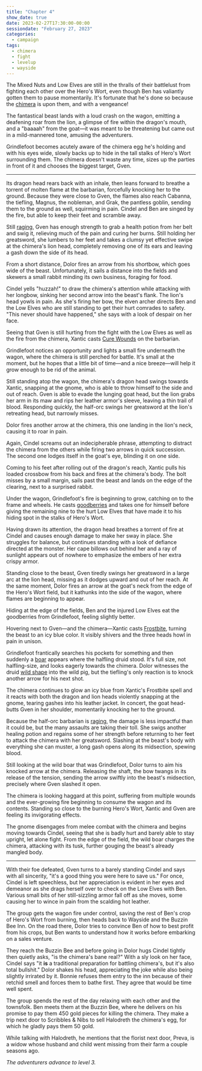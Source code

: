 ```yaml
---
title: "Chapter 4"
show_date: true
date: 2023-02-27T17:30:00-00:00
sessiondate: "February 27, 2023"
categories:
  - campaign
tags:
  - chimera
  - fight
  - levelup
  - wayside
---
```


The Mixed Nuts and Low Elves are still in the thralls of their battlelust from fighting
each other over the Hero's Wort, even though Ben has valiantly gotten them to pause momentarily.
It's fortunate that he's done so because the [chimera](https://forgottenrealms.fandom.com/wiki/Chimera)
is upon them, and with a vengeance!

The fantastical beast lands with a loud crash on the wagon, emitting a deafening roar from the
lion, a glimpse of fire within the dragon's mouth, and a "baaaah" from the goat—it was meant
to be threatening but came out in a mild-mannered tone, amusing the adventurers.

Grindlefoot becomes acutely aware of the chimera egg he's holding and with his eyes wide, slowly
backs up to hide in the tall stalks of Hero's Wort surrounding them. The chimera doesn't
waste any time, sizes up the parties in front of it and chooses the biggest target, Gven.

---

<!-- ## Fight choreography -->

<!-- Round 1 -->

<!-- Step by step
*   Chimera - The dragon head breathes fire at Gven, causing 15 damage and knocking her
    to the ground. The flames hit Cabanna (the tiefling), Magnus (the nobleman), and Grak (the
    goblin), also dropping them to the ground in pain. Cindel and Ben are also singed by the
    dragon head's fire, but are healthy enough to maintain their senses and mobility.
*   Gven is still [raging](https://www.thegamer.com/dungeons-dragons-dnd-barbarian-rage-explained-guide/)
    and has enough strength to quickly down a healing potion, gaining 12 points of health before
    swinging her greatsword at the lion's head and hitting to cause 15 damage.
*   Dolor misses with an arrow from his shortbow.
*   Cindel yells "huzzah!" to draw the chimera's attention while attacking with her bow, hitting
    the beast with her second arrow to cause 10 damage. As she's firing her bow, she directs
    Ben and the Low Elves who are still standing to get their hurt comrades to safety. "This
    never should have happened," she says with a look of despair on her face.
*   Xantic casts [Cure Wounds](https://www.dndbeyond.com/spells/cure-wounds) on Gven for
    8 health.
*   Grindlefoot lights a small fire underneath the wagon, where the chimera is still perched
    for battle.
-->

Its dragon head rears back with an inhale, then leans forward to breathe a torrent of molten flame
at the barbarian, forcefully knocking her to the ground. Because they were close to Gven, the flames
also reach Cabanna, the tiefling, Magnus, the nobleman, and Grak, the pantless goblin, sending them
to the ground as well, squirming in pain. Cindel and Ben are singed by the fire, but able to keep
their feet and scramble away.

Still [raging](https://www.thegamer.com/dungeons-dragons-dnd-barbarian-rage-explained-guide/), Gven
has enough strength to grab a health potion from her belt and swig it, relieving much of the pain and
curing her burns. Still holding her greatsword, she lumbers to her feet and takes a clumsy yet
effective swipe at the chimera's lion head, completely removing one of its ears and leaving a gash
down the side of its head.

From a short distance, Dolor fires an arrow from his shortbow, which goes wide of the beast. Unfortunately,
it sails a distance into the fields and skewers a small rabbit minding its own business, foraging for food.

Cindel yells "huzzah!" to draw the chimera's attention while attacking with her longbow, sinking
her second arrow into the beast's flank. The lion's head yowls in pain. As she's firing her bow, the
elven archer directs Ben and the Low Elves who are still standing to get their hurt comrades to safety.
"This never should have happened," she says with a look of despair on her face.

Seeing that Gven is still hurting from the fight with the Low Elves as well as the fire from the chimera,
Xantic casts [Cure Wounds](https://www.dndbeyond.com/spells/cure-wounds) on the barbarian.

Grindlefoot notices an opportunity and lights a small fire underneath the wagon, where the chimera
is still perched for battle. It's small at the moment, but he hopes that a little bit of time—and
a nice breeze—will help it grow enough to be rid of the animal.

<!-- Round 2 -->

<!-- Step by step
*   Chimera - The dragon head attempts to bite Xantic and the lion head does the same to Gven,
    but they both miss their marks. The lion head bites Gven, causing 5 damage.
*   Gven takes a swing with her greatsword and misses.
*   Dolor hits the chimera with his shortbow for 11 damage.
*   Cindel yells out at the chimera, trying once again to distract it from the others, while
    firing two arrows in quick succession. The second hits for 7 damage.
*   Xantic fires his crossbow at the chimera, but misses and instead kills a poor rabbit that
    was innocently passing by.
*   Grindlefoot's fire underneath the wagon is beginning to grow, catching on to the frame
    and wheels. He casts [goodberries](https://www.dndbeyond.com/spells/goodberry) and
    takes one for himself before giving the remaining 9 to the hurt Low Elves that have made
    it to his hiding spot in the stalks of Hero's Wort.
-->

Still standing atop the wagon, the chimera's dragon head swings towards Xantic, snapping at
the gnome, who is able to throw himself to the side and out of reach. Gven is able to evade
the lunging goat head, but the lion grabs her arm in its maw and rips her leather armor's sleeve,
leaving a thin trail of blood. Responding quickly, the half-orc swings her greatsword at the
lion's retreating head, but narrowly misses.

Dolor fires another arrow at the chimera, this one landing in the lion's neck, causing it to roar
in pain.

Again, Cindel screams out an indecipherable phrase, attempting to distract the chimera from the
others while firing two arrows in quick succession. The second one lodges itself in the goat's
eye, blinding it on one side.

Coming to his feet after rolling out of the dragon's reach, Xantic pulls his loaded crossbow from his
back and fires at the chimera's body. The bolt misses by a small margin, sails past the beast and
lands on the edge of the clearing, next to a surprised rabbit.

Under the wagon, Grindlefoot's fire is beginning to grow, catching on to the frame and wheels.
He casts [goodberries](https://www.dndbeyond.com/spells/goodberry) and takes one for himself
before giving the remaining nine to the hurt Low Elves that have made it to his hiding spot in
the stalks of Hero's Wort.

<!-- Round 3 -->

<!-- Step by step
*   Chimera - The dragon head breathes a torrent of fire at Cindel, who has been taunting
    it, and causes enough damage to make her sway in place and struggle for balance. But
    she continues standing, with a look of defiance directed at the monster, her cape billows
    out behind her and a ray of sunlight appears out of nowhere to emphasize the embers of
    her extra crispy armor.
*   Gven takes another swing with her greatsword and misses, again.
*   Dolor moves out into the open from his hiding spot in the Hero's Wort to fire an arrow,
    but misses.
*   Ben and the hurt Low Elves take Grindlefoot's goodberries and feel a touch better.
*   Xantic casts [Frostbite](https://www.dndbeyond.com/spells/frostbite) at the chimera,
    causing 6 damage and disadvantage for the rest of the battle.
*   The fire underneath the wagon is becoming a small blaze and getting closer to Gven
    and Xantic.
*   Grindlefoot frantically searches his pockets for something and then suddenly
    [wild shapes](https://www.dndbeyond.com/posts/635-druid-101-wild-shape-guide) into
    a [boar](https://www.dndbeyond.com/monsters/16812-boar) (full size, not halfling-sized).
-->

Having drawn its attention, the dragon head breathes a torrent of fire at Cindel and causes
enough damage to make her sway in place. She struggles for balance, but continues standing
with a look of defiance directed at the monster. Her cape billows out behind her and a ray
of sunlight appears out of nowhere to emphasize the embers of her extra crispy armor.

Standing close to the beast, Gven tiredly swings her greatsword in a large arc at the lion
head, missing as it dodges upward and out of her reach. At the same moment, Dolor fires an
arrow at the goat's neck from the edge of the Hero's Wort field, but it kathunks into the
side of the wagon, where flames are beginning to appear.

Hiding at the edge of the fields, Ben and the injured Low Elves eat the goodberries from
Grindlefoot, feeling slightly better.

Hovering next to Gven—and the chimera—Xantic casts [Frostbite](https://www.dndbeyond.com/spells/frostbite),
turning the beast to an icy blue color. It visibly shivers and the three heads howl in pain in unison.

Grindlefoot frantically searches his pockets for something and then suddenly
a [boar](https://www.dndbeyond.com/monsters/16812-boar) appears where the halfling druid stood.
It's full size, not halfling-size, and looks eagerly towards the chimera. Dolor witnesses
the druid [wild shape](https://www.dndbeyond.com/posts/635-druid-101-wild-shape-guide) into
the wild pig, but the tiefling's only reaction is to knock another arrow for his next shot.

<!-- Round 4 -->

<!-- Step by step
*   Chimera - Even though it's attacking with disadvantage, the dragon and lion heads bite Xantic,
    causing 6 damage each, and the goat head-butts Gven, causing 6 damage.
*   Gven hurriedly swigs another healing potion, gaining 18 points of health, before attacking
    the chimera with her greatsword and causing 12 damage.
*   Dolor's arrow from his shortbow strikes true for 12 damage.
*   Cindel fires two more arrows at the chimera, with the second causing 23 damage, while
    her armor continues to smolder from the dragon head's fiery breath.
*   Chimera is looking pretty haggard at this point, suffering from multiple wounds and the
    ever-growing fire beginning to consume the wagon and its contents. Standing so close to
    the burning Hero's Wort, Xantic and Gven are feeling its invigorating effects.
*   Xantic disengages from melee combat with the chimera and begins moving towards Cindel,
    seeing that she is hurt so badly and barely able to stay upright, let alone fight.
*   Grindlefoot, as a boar, charges out of the field to attack the chimera with its tusks,
    causing 10 damage.
-->

The chimera continues to glow an icy blue from Xantic's Frostbite spell and it reacts with both
the dragon and lion heads violently snapping at the gnome, tearing gashes into his leather jacket.
In concert, the goat head-butts Gven in her shoulder, momentarily knocking her to the ground.

Because the half-orc barbarian is [raging](https://www.thegamer.com/dungeons-dragons-dnd-barbarian-rage-explained-guide/),
the damage is less impactful than it could be, but the many assaults are taking their toll. She
swigs another healing potion and regains some of her strength before returning to her feet to
attack the chimera with her greatsword. Slashing at the beast's body with everything she can muster,
a long gash opens along its midsection, spewing blood.

Still looking at the wild boar that was Grindlefoot, Dolor turns to aim his knocked arrow at the
chimera. Releasing the shaft, the bow twangs in its release of the tension, sending the arrow swiftly
into the beast's midsection, precisely where Gven slashed it open.

The chimera is looking haggard at this point, suffering from multiple wounds and the
ever-growing fire beginning to consume the wagon and its contents. Standing so close to
the burning Hero's Wort, Xantic and Gven are feeling its invigorating effects.

The gnome disengages from melee combat with the chimera and begins moving towards Cindel,
seeing that she is badly hurt and barely able to stay upright, let alone fight. From the edge
of the field, the wild boar charges the chimera, attacking with its tusk, further gouging
the beast's already mangled body.

<!-- Round 5 -->

<!-- Step by step
*   Chimera - Getting a surge of adrenaline from the Hero's Wort smoke, the dragon's head
    breathes fire at Dolor, causing 10 damage.
*   Gven is feeling better after two healing potions and takes a chunk out of the
    chimera with her greatsword, causing 13 damage.
*   Dolor misses with his shortbow.
*   Cindel misses with both of her arrows, although that odd shaft of sunlight is still
    gleaming on her (and only her).
*   Xantic [Cure Wounds](https://www.dndbeyond.com/spells/cure-wounds) on Cindel, giving
    her 11 in health.
*   Grindlefoot, as a boar, misses the chimera when trying to gore it with his tusks.
-->


<!-- Round 6 -->

<!-- Step by step
*   Chimera swipes at Gven with a foot and a claw connects, causing 7 damage.
*   Gven, seeing the chimera's lion and goat heads hanging limply from its body, rears back
    to begin the full-bodied swing of her greatsword. With the adrenaline from her
    [barbarians rage](https://www.thegamer.com/dungeons-dragons-dnd-barbarian-rage-explained-guide/)
    still pumping through her body and the effects of inhaling the Hero's Wort, she severs
    the dragon head cleanly from the body and calmly says "huzzah" as it hits the dirt.
-->



---

With their foe defeated, Gven turns to a barely standing Cindel and says with all sincerity,
"it's a good thing you were here to save us." For once, Cindel is left speechless, but her
appreciation is evident in her eyes and demeanor as she drags herself over to check on the
Low Elves with Ben. Various small bits of her still-sizzling armor fall off as she moves,
some causing her to wince in pain from the scalding hot leather.

The group gets the wagon fire under control, saving the rest of Ben's crop of Hero's Wort from
burning, then heads back to Wayside and the Buzzin Bee Inn. On the road there, Dolor tries to
convince Ben of how to best profit from his crops, but Ben wants to understand how it works
before embarking on a sales venture.

They reach the Buzzin Bee and before going in Dolor hugs Cindel tightly then quietly asks,
"is the chimera's bane real?" With a sly look on her face, Cindel says "it **is** a traditional
preparation for battling chimera's, but it's also total bullshit." Dolor shakes his head,
appreciating the joke while also being slightly irrirated by it. Bonnie refuses them entry
to the inn because of their retchid smell and forces them to bathe first. They agree that
would be time well spent.

The group spends the rest of the day relaxing with each other and the townsfolk. Ben meets them at
the Buzzin Bee, where he delivers on his promise to pay them 450 gold pieces for killing
the chimera. They make a trip next door to Scribbles & Nibs to sell Halodreth the chimera's
egg, for which he gladly pays them 50 gold. 

While talking with Halodreth, he mentions that the florist next door, Preva, is a widow whose
husband and child went missing from their farm a couple seasons ago.

_The adventurers advance to level 3._
